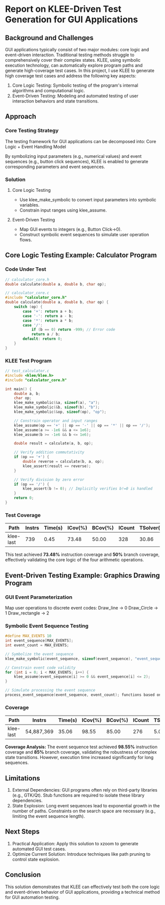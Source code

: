# Report on KLEE-Driven Test Generation for GUI Applications
## Background and Challenges

GUI applications typically consist of two major modules: core logic and event-driven interaction. Traditional testing methods struggle to comprehensively cover their complex states. KLEE, using symbolic execution technology, can automatically explore program paths and generate high-coverage test cases. In this project, I use KLEE to generate high coverage test cases and address the following key aspects:
1.	Core Logic Testing: Symbolic testing of the program's internal algorithms and computational logic.
2.	Event-Driven Testing: Modeling and automated testing of user interaction behaviors and state transitions.


## Approach
### Core Testing Strategy

The testing framework for GUI applications can be decomposed into:
Core Logic + Event Handling Model

By symbolizing input parameters (e.g., numerical values) and event sequences (e.g., button click sequences), KLEE is enabled to generate corresponding parameters and event sequences.

### Solution

1. Core Logic Testing 
    - Use klee_make_symbolic to convert input parameters into symbolic variables.
    - Constrain input ranges using klee_assume.

2. Event-Driven Testing
    - Map GUI events to integers (e.g., Button Click→0).
    - Construct symbolic event sequences to simulate user operation flows.

## Core Logic Testing Example: Calculator Program
### Code Under Test

```c
// calculator_core.h
double calculate(double a, double b, char op);

// calculator_core.c
#include "calculator_core.h"
double calculate(double a, double b, char op) {
    switch (op) {
        case '+': return a + b;
        case '-': return a - b;
        case '*': return a * b;
        case '/':
            if (b == 0) return -999; // Error code
            return a / b;
        default: return 0;
    }
}

```
### KLEE Test Program

```c
// test_calculator.c
#include <klee/klee.h>
#include "calculator_core.h"

int main() {
    double a, b;
    char op;
    klee_make_symbolic(&a, sizeof(a), "a");
    klee_make_symbolic(&b, sizeof(b), "b");
    klee_make_symbolic(&op, sizeof(op), "op");

    // Constrain operator and input ranges
    klee_assume(op == '+' || op == '-' || op == '*' || op == '/');
    klee_assume(a >= -1e6 && a <= 1e6);
    klee_assume(b >= -1e6 && b <= 1e6);

    double result = calculate(a, b, op);

    // Verify addition commutativity
    if (op == '+') {
        double reverse = calculate(b, a, op);
        klee_assert(result == reverse);
    }

    // Verify division by zero error
    if (op == '/') {
        klee_assert(b != 0); // Implicitly verifies b!=0 is handled
    }
    return 0;
}
```

### Test Coverage

| Path       | Instrs | Time(s) | ICov(%) | BCov(%) | ICount | TSolver(%) |
|------------|--------|---------|---------|---------|--------|------------|
| klee-last  | 739    | 0.45    | 73.48   | 50.00   | 328    | 30.86     |

This test achieved **73.48%** instruction coverage and **50%** branch coverage, effectively validating the core logic of the four arithmetic operations.

## Event-Driven Testing Example: Graphics Drawing Program
### GUI Event Parameterization

Map user operations to discrete event codes:
Draw_line → 0
Draw_Circle → 1
Draw_rectangle → 2

### Symbolic Event Sequence Testing

```c
#define MAX_EVENTS 10
int event_sequence[MAX_EVENTS];
int event_count = MAX_EVENTS; 

// Symbolize the event sequence
klee_make_symbolic(event_sequence, sizeof(event_sequence), "event_sequence");

// Constrain event code validity
for (int i = 0; i < MAX_EVENTS; i++) {
    klee_assume(event_sequence[i] >= 0 && event_sequence[i] <= 2);
}

// Simulate processing the event sequence
process_event_sequence(event_sequence, event_count); functions based on codes
```

### Coverage

| Path       | Instrs       | Time(s) | ICov(%) | BCov(%) | ICount | TSolver(%) |
|------------|--------------|---------|---------|---------|--------|------------|
| klee-last  | 54,887,369   | 35.06   | 98.55   | 85.00   | 276    | 5.04       |

**Coverage Analysis:** The event sequence test achieved **98.55%** instruction coverage and **85%** branch coverage, validating the robustness of complex state transitions. However, execution time increased significantly for long sequences.

## Limitations
1.	External Dependencies: GUI programs often rely on third-party libraries (e.g., GTK/Qt). Stub functions are required to isolate these library dependencies.
2.	State Explosion: Long event sequences lead to exponential growth in the number of paths. Constraints on the search space are necessary (e.g., limiting the event sequence length).


## Next Steps
1.	Practical Application: Apply this solution to xzoom to generate automated GUI test cases.
2.	Optimize Current Solution: Introduce techniques like path pruning to control state explosion.

## Conclusion
This solution demonstrates that KLEE can effectively test both the core logic and event-driven behavior of GUI applications, providing a technical method for GUI automation testing.
